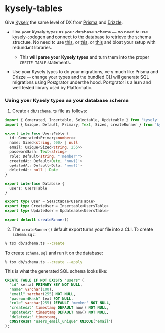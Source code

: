 # kysely-tables

Give [Kysely]() the same level of DX from [Prisma]() and [Drizzle]().

- Use your Kysely types as your database schema — no need to use kysely-codegen and connect to the database to retrieve the schema structure. No need to use [this](https://github.com/drizzle-team/drizzle-kysely), or [this](https://github.com/eoin-obrien/prisma-extension-kysely), or [this](https://github.com/valtyr/prisma-kysely) and bloat your setup with redundant libraries.
  - This **will parse your Kysely types** and turn them into the proper `CREATE TABLE` statements.

- Use your Kysely types to do your migrations, very much like Prisma and Drizze — change your types and the bundled CLI will generate SQL migrations using Postgrator under the hood. Postgrator is a lean and well tested library used by Platformatic.

### Using your Kysely types as your database schema

1. Create a `db/schema.ts` file as follows:

```ts
import { Generated, Insertable, Selectable, Updateable } from 'kysely'
import { Unique, Default, Primary, Text, Sized, createRunner } from 'kysely-tables'

export interface UsersTable {
  id: Generated<Primary<number>>
  name: Sized<string, 100> | null
  email: Unique<Sized<string, 255>>
  passwordHash: Text<string>
  role: Default<string, "'member'">
  createdAt: Default<Date, 'now()'>
  updatedAt: Default<Data, 'now()'>
  deletedAt: null | Date
}

export interface Database {
  users: UsersTable
}

export type User = Selectable<UsersTable>
export type CreateUser = Insertable<UsersTable>
export type UpdateUser = Updateable<UsersTable>

export default createRunner()
```

2. The `createRunner()` default export turns your file into a CLI. To create `schema.sql`:

```sh
% tsx db/schema.ts --create
```

To create `schema.sql` and run it on the database:

```sh
% tsx db/schema.ts --create --apply
```

This is what the generated SQL schema looks like:

```sql
CREATE TABLE IF NOT EXISTS "users" (
  "id" serial PRIMARY KEY NOT NULL,
  "name" varchar(100),
  "email" varchar(255) NOT NULL,
  "passwordHash" text NOT NULL,
  "role" varchar(255) DEFAULT 'member' NOT NULL,
  "createdAt" timestamp DEFAULT now() NOT NULL,
  "updatedAt" timestamp DEFAULT now() NOT NULL,
  "deletedAt" timestamp,
  CONSTRAINT "users_email_unique" UNIQUE("email")
);
```
</td>


</tr>
  
</table>

</td>

</tr>
  
</table>
